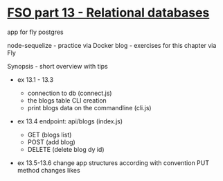 # [FSO part 13 - Relational databases ](https://fullstackopen.com/en/part13)

  app for fly postgres

  node-sequelize -  practice via Docker
  blog - exercises for this chapter via Fly
  
  Synopsis - short overview with tips
  
  - ex 13.1 - 13.3
    - connection to db (connect.js)
    - the blogs table CLI creation
    - print blogs data on the commandline (cli.js)

  - ex 13.4
    endpoint: api/blogs (index.js)
      - GET (blogs list)
      - POST (add blog)
      - DELETE (delete blog dy id)

  - ex 13.5-13.6
    change app structures according with convention
    PUT method changes likes

